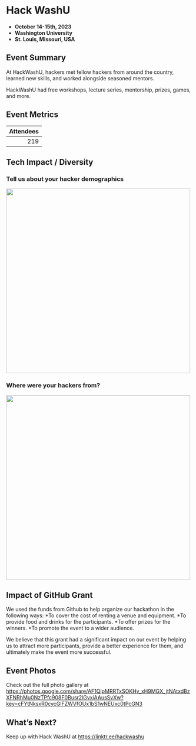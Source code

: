 # Hack WashU
 - **October 14-15th, 2023** 
 - **Washington University**
 - **St. Louis, Missouri, USA**  

## Event Summary

At HackWashU, hackers met fellow hackers from around the country, learned new skills, and worked alongside seasoned mentors.

HackWashU had free workshops, lecture series, mentorship, prizes, games, and more.

## Event Metrics 

| Attendees |
|---------------:|
|219| 

## Tech Impact / Diversity 

### Tell us about your hacker demographics
<img src="https://github.com/MLH/GitHub-Education-Hackathon-Grant-Fund-2023/blob/main/Hackathons_2023/images/Hack%20WashU%20Level%20of%20Study.png" width="500" height="auto" >

### Where were your hackers from?
<img src="https://github.com/MLH/GitHub-Education-Hackathon-Grant-Fund-2023/blob/main/Hackathons_2023/images/Hack%20WashU%20Schools.png" width="500" height="auto" >

## Impact of GitHub Grant
We used the funds from Github to help organize our hackathon in the following ways:
*To cover the cost of renting a venue and equipment.
*To provide food and drinks for the participants.
*To offer prizes for the winners.
*To promote the event to a wider audience.

We believe that this grant had a significant impact on our event by helping us to attract more participants, provide a better experience for them, and ultimately make the event more successful.

## Event Photos

Check out the full photo gallery at https://photos.google.com/share/AF1QipMRRTxSOKHv_xH9MGX_jtNAtxdBzXFNRhMu0NzTPfc908F0Busr2lGvxiAAusSvXw?key=cFYtNksxR0cycGlFZWVfOUx1bS1wNEUxc0tPcGN3 

## What’s Next?
Keep up with Hack WashU at https://linktr.ee/hackwashu 
